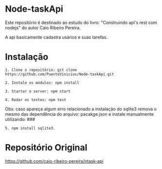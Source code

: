 # Node-taskApi #

  Este repositório é destinado ao estudo do  livro: "Construindo api's rest com nodejs" do autor Caio Ribeiro Pereira.

  A api basicamente cadastra usários e suas tarefas.

# Instalação #

    1. Clone o repositório: git clone https://github.com/PuenteVinicius/Node-taskApi.git

    2. Instale os módulos: npm install

    3. Startar o server: npm start

    4. Rodar os testes: npm test

Obs: caso apareça algum erro relacionado a instalação do sqlite3 remova o mesmo das dependência do arquivo: pacakge.json e instale manualmente utilizando: ###

    5. npm install sqlite3.

# Repositório Original #
https://github.com/caio-ribeiro-pereira/ntask-api
